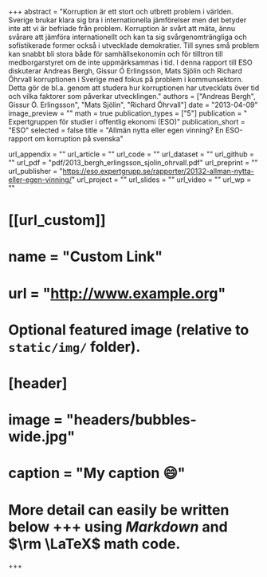 +++
abstract = "Korruption är ett stort och utbrett problem i världen. Sverige brukar klara sig bra i internationella jämförelser men det betyder inte att vi är befriade från problem. Korruption är svårt att mäta, ännu svårare att jämföra internationellt och kan ta sig svårgenomträngliga och sofistikerade former också i utvecklade demokratier. Till synes små problem kan snabbt bli stora både för samhällsekonomin och för tilltron till medborgarstyret om de inte uppmärksammas i tid. I denna rapport till ESO diskuterar Andreas Bergh, Gissur Ó Erlingsson, Mats Sjölin och Richard Öhrvall korruptionen i Sverige med fokus på problem i kommunsektorn. Detta gör de bl.a. genom att studera hur korruptionen har utvecklats över tid och vilka faktorer som påverkar utvecklingen."
authors = ["Andreas Bergh", Gissur Ó. Erlingsson", "Mats Sjölin", "Richard Öhrvall"]
date = "2013-04-09"
image_preview = ""
math = true
publication_types = ["5"]
publication = " Expertgruppen för studier i offentlig ekonomi (ESO)"
publication_short = "ESO"
selected = false
title = "Allmän nytta eller egen vinning? En ESO-rapport om korruption på svenska"

url_appendix = ""
url_article = ""
url_code = ""
url_dataset = ""
url_github = ""
url_pdf = "pdf/2013_bergh_erlingsson_sjolin_ohrvall.pdf"
url_preprint = ""
url_publisher  = "https://eso.expertgrupp.se/rapporter/20132-allman-nytta-eller-egen-vinning/"
url_project = ""
url_slides = ""
url_video = ""
url_wp = ""

# [[url_custom]]
# name = "Custom Link"
# url = "http://www.example.org"

# Optional featured image (relative to `static/img/` folder).
# [header]
# image = "headers/bubbles-wide.jpg"
# caption = "My caption :smile:"


# More detail can easily be written below +++ using *Markdown* and $\rm \LaTeX$ math code.
+++


